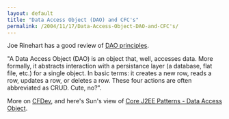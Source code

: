 ```yaml
---
layout: default
title: "Data Access Object (DAO) and CFC's"
permalink: /2004/11/17/Data-Access-Object-DAO-and-CFC's/
---
```


<P>Joe Rinehart&nbsp;has a good review of <A class="" href="http://clearsoftware.net/client/index.cfm?mode=entry&amp;entry=3D1115E7-E081-2BAC-6953DA4394855DDB" target=_blank>DAO principles</A>.</P>
<P>"A Data Access Object (DAO) is an object that, well, accesses data. More formally, it abstracts interaction with a persistance layer (a database, flat file, etc.) for a single object. In basic terms: it creates a new row, reads a row, updates a row, or deletes a row. These four actions are often abbreviated as CRUD. Cute, no?".</P>
<P>More on <A class="" href="http://www.mail-archive.com/cfcdev@cfczone.org/msg07097.html" target=_blank>CFDev</A>, and here's Sun's view of <A class="" href="http://java.sun.com/blueprints/corej2eepatterns/Patterns/DataAccessObject.html" target=_blank>Core J2EE Patterns - Data Access Object</A>.</P>
<P>&nbsp;</P>